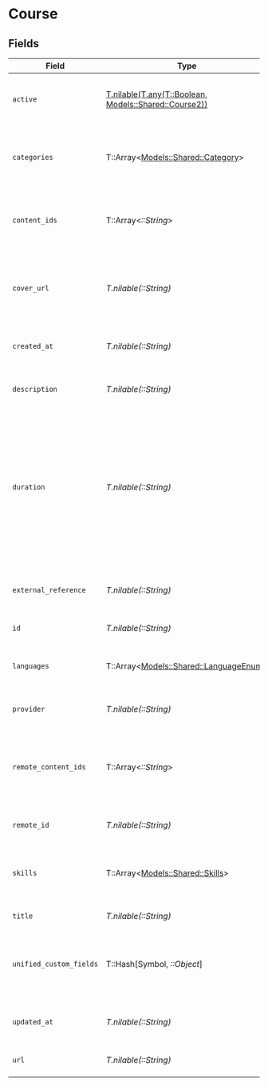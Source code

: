 # Course


## Fields

| Field                                                                                                                                                             | Type                                                                                                                                                              | Required                                                                                                                                                          | Description                                                                                                                                                       | Example                                                                                                                                                           |
| ----------------------------------------------------------------------------------------------------------------------------------------------------------------- | ----------------------------------------------------------------------------------------------------------------------------------------------------------------- | ----------------------------------------------------------------------------------------------------------------------------------------------------------------- | ----------------------------------------------------------------------------------------------------------------------------------------------------------------- | ----------------------------------------------------------------------------------------------------------------------------------------------------------------- |
| `active`                                                                                                                                                          | [T.nilable(T.any(T::Boolean, Models::Shared::Course2))](../../models/shared/courseactive.md)                                                                      | :heavy_minus_sign:                                                                                                                                                | Whether the course is active and available for users.                                                                                                             | true                                                                                                                                                              |
| `categories`                                                                                                                                                      | T::Array<[Models::Shared::Category](../../models/shared/category.md)>                                                                                             | :heavy_minus_sign:                                                                                                                                                | The categories associated with this course                                                                                                                        | [<br/>{<br/>"id": "12345",<br/>"name": "Technology"<br/>}<br/>]                                                                                                   |
| `content_ids`                                                                                                                                                     | T::Array<*::String*>                                                                                                                                              | :heavy_minus_sign:                                                                                                                                                | The child ID/IDs associated with this course                                                                                                                      | [<br/>"16873-SOFTWARE-ENG-COURSE",<br/>"16874-SOFTWARE-ENG-COURSE"<br/>]                                                                                          |
| `cover_url`                                                                                                                                                       | *T.nilable(::String)*                                                                                                                                             | :heavy_minus_sign:                                                                                                                                                | The URL of the thumbnail image associated with the course.                                                                                                        | https://www.googledrive.com/?v=16873                                                                                                                              |
| `created_at`                                                                                                                                                      | *T.nilable(::String)*                                                                                                                                             | :heavy_minus_sign:                                                                                                                                                | The date on which the course was created.                                                                                                                         | 2021-07-21T14:00:00.000Z                                                                                                                                          |
| `description`                                                                                                                                                     | *T.nilable(::String)*                                                                                                                                             | :heavy_minus_sign:                                                                                                                                                | The description of the course                                                                                                                                     | This course acts as learning content for software engineers.                                                                                                      |
| `duration`                                                                                                                                                        | *T.nilable(::String)*                                                                                                                                             | :heavy_minus_sign:                                                                                                                                                | The duration of the course following the ISO8601 standard. If duration_unit is applicable we will derive this from the smallest unit given in the duration string | P3Y6M4DT12H30M5S                                                                                                                                                  |
| `external_reference`                                                                                                                                              | *T.nilable(::String)*                                                                                                                                             | :heavy_minus_sign:                                                                                                                                                | The external ID associated with this course                                                                                                                       | SOFTWARE-ENG-LV1-TRAINING-VIDEO-1                                                                                                                                 |
| `id`                                                                                                                                                              | *T.nilable(::String)*                                                                                                                                             | :heavy_minus_sign:                                                                                                                                                | Unique identifier                                                                                                                                                 | 8187e5da-dc77-475e-9949-af0f1fa4e4e3                                                                                                                              |
| `languages`                                                                                                                                                       | T::Array<[Models::Shared::LanguageEnum](../../models/shared/languageenum.md)>                                                                                     | :heavy_minus_sign:                                                                                                                                                | The languages associated with this course                                                                                                                         |                                                                                                                                                                   |
| `provider`                                                                                                                                                        | *T.nilable(::String)*                                                                                                                                             | :heavy_minus_sign:                                                                                                                                                | The name of the course provider                                                                                                                                   | Course Provider                                                                                                                                                   |
| `remote_content_ids`                                                                                                                                              | T::Array<*::String*>                                                                                                                                              | :heavy_minus_sign:                                                                                                                                                | Provider's unique identifier of the child content IDs associated with this course                                                                                 | [<br/>"e3cb75bf-aa84-466e-a6c1-b8322b257a48",<br/>"e3cb75bf-aa84-466e-a6c1-b8322b257a49"<br/>]                                                                    |
| `remote_id`                                                                                                                                                       | *T.nilable(::String)*                                                                                                                                             | :heavy_minus_sign:                                                                                                                                                | Provider's unique identifier                                                                                                                                      | 8187e5da-dc77-475e-9949-af0f1fa4e4e3                                                                                                                              |
| `skills`                                                                                                                                                          | T::Array<[Models::Shared::Skills](../../models/shared/skills.md)>                                                                                                 | :heavy_minus_sign:                                                                                                                                                | The skills associated with this course                                                                                                                            | [<br/>{<br/>"id": "12345",<br/>"name": "Sales Techniques"<br/>}<br/>]                                                                                             |
| `title`                                                                                                                                                           | *T.nilable(::String)*                                                                                                                                             | :heavy_minus_sign:                                                                                                                                                | The title of the course                                                                                                                                           | Software Engineer Lv 1                                                                                                                                            |
| `unified_custom_fields`                                                                                                                                           | T::Hash[Symbol, *::Object*]                                                                                                                                       | :heavy_minus_sign:                                                                                                                                                | Custom Unified Fields configured in your StackOne project                                                                                                         | {<br/>"my_project_custom_field_1": "REF-1236",<br/>"my_project_custom_field_2": "some other value"<br/>}                                                          |
| `updated_at`                                                                                                                                                      | *T.nilable(::String)*                                                                                                                                             | :heavy_minus_sign:                                                                                                                                                | The date on which the course was last updated.                                                                                                                    | 2021-07-21T14:00:00.000Z                                                                                                                                          |
| `url`                                                                                                                                                             | *T.nilable(::String)*                                                                                                                                             | :heavy_minus_sign:                                                                                                                                                | The redirect URL of the course.                                                                                                                                   | https://www.linkedinlearning.com/?v=16873                                                                                                                         |